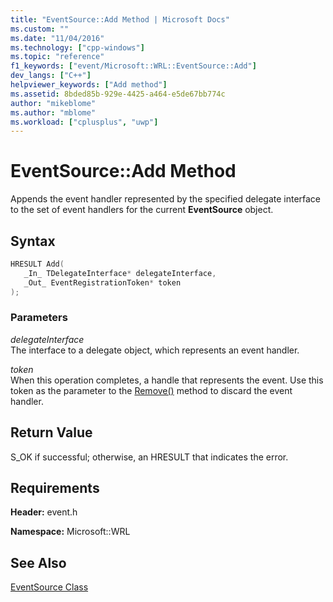 ```yaml
---
title: "EventSource::Add Method | Microsoft Docs"
ms.custom: ""
ms.date: "11/04/2016"
ms.technology: ["cpp-windows"]
ms.topic: "reference"
f1_keywords: ["event/Microsoft::WRL::EventSource::Add"]
dev_langs: ["C++"]
helpviewer_keywords: ["Add method"]
ms.assetid: 8bded85b-929e-4425-a464-e5de67bb774c
author: "mikeblome"
ms.author: "mblome"
ms.workload: ["cplusplus", "uwp"]
---
```

# EventSource::Add Method
Appends the event handler represented by the specified delegate interface to the set of event handlers for the current **EventSource** object.  
  
## Syntax  
  
```cpp  
HRESULT Add(  
   _In_ TDelegateInterface* delegateInterface,  
   _Out_ EventRegistrationToken* token  
);  
```  
  
### Parameters  
 *delegateInterface*  
 The interface to a delegate object, which represents an event handler.  
  
 *token*  
 When this operation completes, a handle that represents the event. Use this token as the parameter to the [Remove()](../windows/eventsource-remove-method.md) method to discard the event handler.  
  
## Return Value  
 S_OK if successful; otherwise, an HRESULT that indicates the error.  
  
## Requirements  
 **Header:** event.h  
  
 **Namespace:** Microsoft::WRL
 
 ## See Also
 [EventSource Class](../windows/eventsource-class.md)